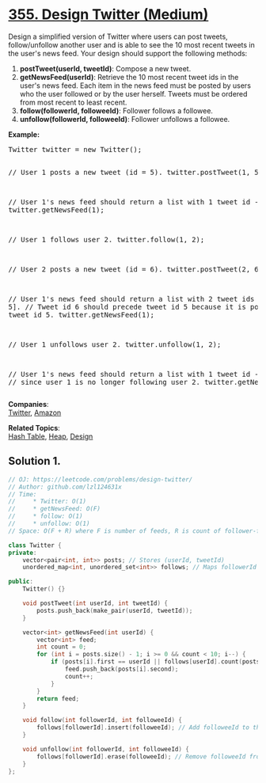 # [355. Design Twitter (Medium)](https://leetcode.com/problems/design-twitter/)

<p>Design a simplified version of Twitter where users can post tweets, follow/unfollow another user and is able to see the 10 most recent tweets in the user's news feed. Your design should support the following methods:</p>

<p>
</p><ol>
<li><b>postTweet(userId, tweetId)</b>: Compose a new tweet.</li>
<li><b>getNewsFeed(userId)</b>: Retrieve the 10 most recent tweet ids in the user's news feed. Each item in the news feed must be posted by users who the user followed or by the user herself. Tweets must be ordered from most recent to least recent.</li>
<li><b>follow(followerId, followeeId)</b>: Follower follows a followee.</li>
<li><b>unfollow(followerId, followeeId)</b>: Follower unfollows a followee.</li>
</ol>
<p></p>

<p><b>Example:</b>
</p><pre>Twitter twitter = new Twitter();

// User 1 posts a new tweet (id = 5).
twitter.postTweet(1, 5);

// User 1's news feed should return a list with 1 tweet id -&gt; [5].
twitter.getNewsFeed(1);

// User 1 follows user 2.
twitter.follow(1, 2);

// User 2 posts a new tweet (id = 6).
twitter.postTweet(2, 6);

// User 1's news feed should return a list with 2 tweet ids -&gt; [6, 5].
// Tweet id 6 should precede tweet id 5 because it is posted after tweet id 5.
twitter.getNewsFeed(1);

// User 1 unfollows user 2.
twitter.unfollow(1, 2);

// User 1's news feed should return a list with 1 tweet id -&gt; [5],
// since user 1 is no longer following user 2.
twitter.getNewsFeed(1);
</pre>
<p></p>

**Companies**:  
[Twitter](https://leetcode.com/company/twitter), [Amazon](https://leetcode.com/company/amazon)

**Related Topics**:  
[Hash Table](https://leetcode.com/tag/hash-table/), [Heap](https://leetcode.com/tag/heap/), [Design](https://leetcode.com/tag/design/)

## Solution 1.

```cpp
// OJ: https://leetcode.com/problems/design-twitter/
// Author: github.com/lzl124631x
// Time:
//     * Twitter: O(1)
//     * getNewsFeed: O(F)
//     * follow: O(1)
//     * unfollow: O(1)
// Space: O(F + R) where F is number of feeds, R is count of follower-followee relationships.

class Twitter {
private:
    vector<pair<int, int>> posts; // Stores (userId, tweetId)
    unordered_map<int, unordered_set<int>> follows; // Maps followerId to a set of followeeIds

public:
    Twitter() {}

    void postTweet(int userId, int tweetId) {
        posts.push_back(make_pair(userId, tweetId));
    }

    vector<int> getNewsFeed(int userId) {
        vector<int> feed;
        int count = 0;
        for (int i = posts.size() - 1; i >= 0 && count < 10; i--) {
            if (posts[i].first == userId || follows[userId].count(posts[i].first)) {
                feed.push_back(posts[i].second);
                count++;
            }
        }
        return feed;
    }

    void follow(int followerId, int followeeId) {
        follows[followerId].insert(followeeId); // Add followeeId to the followerId's set
    }

    void unfollow(int followerId, int followeeId) {
        follows[followerId].erase(followeeId); // Remove followeeId from the followerId's set
    }
};

```
